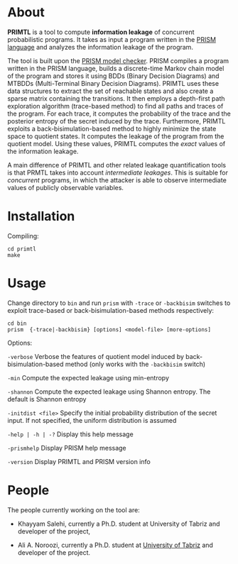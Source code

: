 # About
**PRIMTL** is a tool to compute **information leakage** of concurrent probabilistic programs. It takes as input a program written in the [PRISM language](http://www.prismmodelchecker.org/manual/ThePRISMLanguage/Introduction) and analyzes the information leakage of the program. 

The tool is built upon the [PRISM model checker](http://www.prismmodelchecker.org/). PRISM compiles a program written in the PRISM language, builds a discrete-time Markov chain model of the program and stores it using BDDs (Binary Decision Diagrams) and MTBDDs (Multi-Terminal Binary Decision Diagrams). PRIMTL uses these data structures to extract the set of reachable states and also create a sparse matrix containing the transitions. It then employs a depth-first path exploration algorithm (trace-based method) to find all paths and traces of the program. For each trace, it computes the probability of the trace and the posterior entropy of the secret induced by the trace. Furthermore, PRIMTL exploits a back-bisimulation-based method to highly minimize the state space to quotient states. It computes the leakage of the program from the quotient model. Using these values, PRIMTL computes the *exact* values of the information leakage. 

A main difference of PRIMTL and other related leakage quantification tools is that PRMTL takes into account *intermediate leakages*. This is suitable for *concurrent* programs, in which the attacker is able to observe intermediate values of publicly observable variables. 

# Installation
Compiling:
```
cd primtl
make
```


# Usage
Change directory to `bin` and run `prism` with `-trace` or `-backbisim` switches to exploit trace-based or back-bisimulation-based methods respectively:
```
cd bin
prism  {-trace|-backbisim} [options] <model-file> [more-options]
```
Options:

`-verbose` Verbose the features of quotient model induced by back-bisimulation-based method (only works with the `-backbisim` switch)

`-min`  Compute the expected leakage using min-entropy 

`-shannon`  Compute the expected leakage using Shannon entropy. The default is Shannon entropy

`-initdist <file>`  Specify the initial probability distribution of the secret input. If not specified, the uniform distribution is assumed

`-help | -h | -?`  Display this help message

`-prismhelp`  Display PRISM help message

`-version`  Display PRIMTL and PRISM version info


# People
The people currently working on the tool are:

* Khayyam Salehi, currently a Ph.D. student at University of Tabriz and developer of the project,

* Ali A. Noroozi, currently a Ph.D. student at [University of Tabriz](http://tabrizu.ac.ir/en) and developer of the project.

